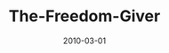 ---
layout: music 
title: "The-Freedom-Giver"
series: "Free"
date: 2010-03-01 
description: "Brian Tome discusses the Freedom Giver and how he fights for our freedom."
audio: "http://s3.amazonaws.com/crossroadsaudiomessages/Free2.mp3"
audio-duration: "40:29"
src: "http://www.crossroads.net/players/media/mediumHz/Free_190x110.jpg"
---